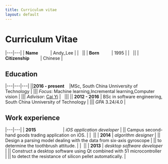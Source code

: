 ```yaml
---
title: Curriculum vitae
layout: default
---
```


# Curriculum Vitae

|---|---|
| **Name**&nbsp;&nbsp;&nbsp;&nbsp;&nbsp;&nbsp;&nbsp;&nbsp;&nbsp; | Andy_Lee |
| &nbsp; ||
| **Born**&nbsp;&nbsp;&nbsp;&nbsp;&nbsp;&nbsp;&nbsp;&nbsp;&nbsp; | 1995 |
| &nbsp; ||
| **Citizenship**&nbsp;&nbsp;&nbsp;&nbsp;&nbsp;&nbsp;&nbsp;&nbsp; | Chinese |

## Education

|---|---|---|
||**2016 - present**&nbsp;&nbsp;&nbsp; |MSc, South China Unniversity of Technology |
||| *Focus*: Machine learning,Incremental learning,Computer vision |
||| *Adivisor*: [Cai Yi](http://www2.scut.edu.cn/s/87/t/75/34/a2/info79010.htm)
| &nbsp; |||
|| **2012 - 2016** | BSc in software engineering, South China Unniversity of Technology |
||| *GPA* 3.24/4.0 |

## Work experience

|---|---|
| **2015**&nbsp;&nbsp;&nbsp;&nbsp;&nbsp;&nbsp;&nbsp;&nbsp;&nbsp;&nbsp;&nbsp;&nbsp;&nbsp;&nbsp;&nbsp;&nbsp;&nbsp;&nbsp;&nbsp;&nbsp;&nbsp; | *iOS application developer* |
|| Campus second-hand goods trading application on iOS. |
| &nbsp;||
| **2014** | *algorithm designer* |
|| Design a parsing model dealing with the data from six-axis gyroscope |
|| to determine the toothbrush attitude. |
| &nbsp;||
| **2013** | *desktop software developer* |
|| Construct a desktop software using Qt combined with 51 microcontroller |
|| to detect the resistance of silicon pellet automatically. |

